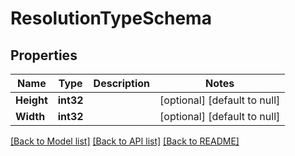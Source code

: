 # ResolutionTypeSchema

## Properties
Name | Type | Description | Notes
------------ | ------------- | ------------- | -------------
**Height** | **int32** |  | [optional] [default to null]
**Width** | **int32** |  | [optional] [default to null]

[[Back to Model list]](../README.md#documentation-for-models) [[Back to API list]](../README.md#documentation-for-api-endpoints) [[Back to README]](../README.md)


